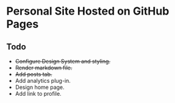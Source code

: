 # Personal Site Hosted on GitHub Pages

## Todo

- ~~Configure Design System and styling.~~
- ~~Render markdown file.~~
- ~~Add posts tab.~~
- Add analytics plug-in.
- Design home page.
- Add link to profile.